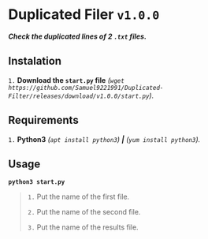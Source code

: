 # Duplicated Filer `v1.0.0`
***Check the duplicated lines of 2 `.txt` files.***

## Instalation
`1.` **Download the `start.py` file** *(`wget https://github.com/Samuel9221991/Duplicated-Filter/releases/download/v1.0.0/start.py`).*

## Requirements
`1.` **Python3** *(`apt install python3`)* ***|*** *(`yum install python3`).*

## Usage
**`python3 start.py`**
> `1.` Put the name of the first file.
> 
> `2.` Put the name of the second file.
> 
> `3.` Put the name of the results file.
